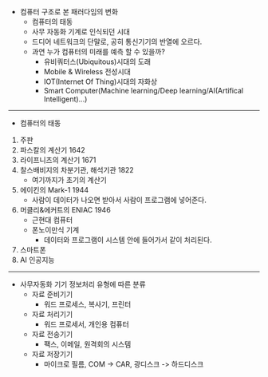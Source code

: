 * 컴퓨터 구조로 본 패러다임의 변화
    + 컴퓨터의 태동
    + 사무 자동화 기계로 인식되던 시대
    + 드디어 네트워크의 단말로, 공히 통신기기의 반열에 오르다.
    + 과연 누가 컴퓨터의 미래를 예측 할 수 있을까?
        - 유비쿼터스(Ubiquitous)시대의 도래
        - Mobile & Wireless 전성시대
        - IOT(Internet Of Thing)시대의 자화상
        - Smart Computer(Machine learning/Deep learning/AI(Artifical Intelligent)...)
---
* 컴퓨터의 태동
1. 주판
2. 파스칼의 계산기 1642
3. 라이프니츠의 계산기 1671
4. 찰스배비지의 차분기관, 해석기관 1822 
    + 여기까지가 초기의 계산기
5. 에이킨의 Mark-1 1944
    + 사람이 데이터가 나오면 받아서 사람이 프로그램에 넣어준다.
6. 머클리&에커트의 ENIAC 1946
    + 근현대 컴퓨터
    + 폰노이만식 기계
        - 데이터와 프로그램이 시스템 안에 들어가서 같이 처리된다.
7. 스마트폰
8. AI 인공지능
---
* 사무자동화 기기 정보처리 유형에 따른 분류
    + 자료 준비기기
        - 워드 프로세스, 복사기, 프린터
    + 자료 처리기기
        - 워드 프로세서, 개인용 컴퓨터
    + 자료 전송기기
        - 팩스, 이메일, 원격회의 시스템
    + 자료 저장기기
        - 마이크로 필름, COM -> CAR, 광디스크 -> 하드디스크
